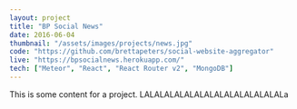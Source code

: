 ```yaml
---
layout: project
title: "BP Social News"
date: 2016-06-04
thumbnail: "/assets/images/projects/news.jpg"
code: "https://github.com/brettapeters/social-website-aggregator"
live: "https://bpsocialnews.herokuapp.com/"
tech: ["Meteor", "React", "React Router v2", "MongoDB"]
---
```


This is some content for a project. LALALALALALALALALALALALALALALa
